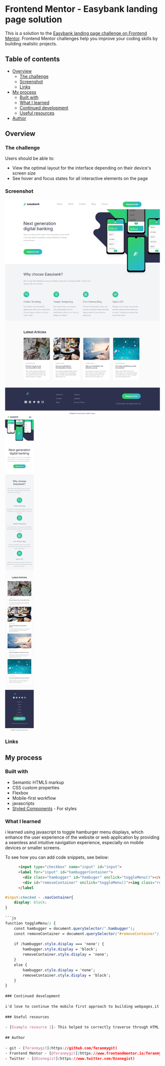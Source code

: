 # Frontend Mentor - Easybank landing page solution

This is a solution to the [Easybank landing page challenge on Frontend Mentor](https://www.frontendmentor.io/challenges/news-homepage-H6SWTa1MFl). Frontend Mentor challenges help you improve your coding skills by building realistic projects. 

## Table of contents

- [Overview](#overview)
  - [The challenge](#the-challenge)
  - [Screenshot](#screenshot)
  - [Links](#links)
- [My process](#my-process)
  - [Built with](#built-with)
  - [What I learned](#what-i-learned)
  - [Continued development](#continued-development)
  - [Useful resources](#useful-resources)
- [Author](#author)

## Overview

### The challenge

Users should be able to:

- View the optimal layout for the interface depending on their device's screen size
- See hover and focus states for all interactive elements on the page

### Screenshot

![](./screenshots/Web%20capture_9-3-2024_223026_127.0.0.1.jpeg)
![](./screenshots/Web%20capture_9-3-2024_223443_127.0.0.1.jpeg)

### Links
## My process

### Built with

- Semantic HTML5 markup
- CSS custom properties
- Flexbox
- Mobile-first workflow
- javascripts
- [Styled Components](https://styled-components.com/) - For styles

### What I learned
i learned using javascript to toggle hamburger menu displays, which enhance the user experience of the website or web application by providing a seamless and intuitive navigation experience, especially on mobile devices or smaller screens.

To see how you can add code snippets, see below:

```html
      <input type="checkbox" name="input" id="input">
      <label for="input" id="hambuggerContainer">
        <div class="hambugger" id="hambuger" onclick="toggleMenu()"></div>
        <div id="removeContainer" onclick="toggleMenu()"><img class="remove" src="./images/icon-close.svg" alt=""></div>
      </label
```
```css
#input:checked ~ .navContainer{
    display: block;
}

```js
function toggleMenu() {
    const hambugger = document.querySelector('.hambugger');
    const removeContainer = document.querySelector('#removeContainer');
    
    if (hambugger.style.display === 'none') {
        hambugger.style.display = 'block';
        removeContainer.style.display = 'none';
    }
    else {
        hambugger.style.display = 'none';
        removeContainer.style.display = 'block';
    }
}

### Continued development

i'd love to continue the mobile first approach to building webpages,it is faster and pages built with this approach tends to adjust faster to the change in screen size and also loads fastetr on mobile.

### Useful resources

- [Example resource 1]- This helped to correctly traverse through HTML elemwents using CSS and JavaScript.

## Author 

- git - [feranmygit](https://github.com/feranmygit)
- Frontend Mentor - [@feranmygit](https://www.frontendmentor.io/feranmygit)
- Twitter - [@Ozonegist](https://www.twitter.com/Ozonegist)


